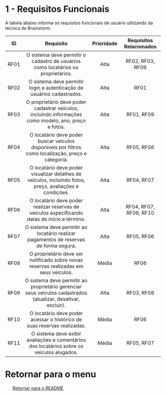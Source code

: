 # 1 - Requisitos Funcionais 

<p> A tabela abaixo informa os requisitos funcionais de usuário utilizando da técnica de Brainstorm.</p>

| ID   |                                 Requisito                                 | Prioridade | Requisitos Relacionados |
| :--: | :-----------------------------------------------------------------------: | :--------: | :---------: |
| RF01 |       O sistema deve permitir o cadastro de usuários como locatários ou proprietários.                     |  Alta     |  RF02, RF03, RF09    |
| RF02 |       O sistema deve permitir login e autenticação de usuários cadastrados.               |  Alta    |     RF01   |
| RF03 |       O proprietário deve poder cadastrar veículos, incluindo informações como modelo, ano, preço e fotos.         |  Alta   |    RF01, RF09    |
| RF04 |    O locatário deve poder buscar veículos disponíveis por filtros como localização, preço e categoria.       |     Alta      |    RF05, RF06    |
| RF05 |    O locatário deve poder visualizar detalhes de veículos, incluindo fotos, preço, avaliações e condições.     |   Alta      |   RF04, RF07     |
| RF06 |      O locatário deve poder realizar reservas de veículos especificando datas de início e término.    |   Alta    |   RF04, RF07, RF08, RF10   | 
| RF07 |     O sistema deve permitir ao locatário realizar pagamentos de reservas de forma segura.            |     Alta       |   RF05, RF06      | 
| RF08 |     O proprietário deve ser notificado sobre novas reservas realizadas em seus veículos.          |    Média       |     RF06       | 
| RF09 |   O sistema deve permitir ao proprietário gerenciar seus veículos cadastrados (atualizar, desativar, excluir).   |    Alta  |  RF03, RF08    | 
| RF10 |   O locatário deve poder acessar o histórico de suas reservas realizadas.     |      Média     |    RF06     | 
| RF11|       O sistema deve exibir avaliações e comentários dos locatários sobre os veículos alugados.    |     Média    |  RF05, RF07    | 

# Retornar para o menu

<ul>
  <p><a href="../README.md">Retornar para o README</p>
</ul>
